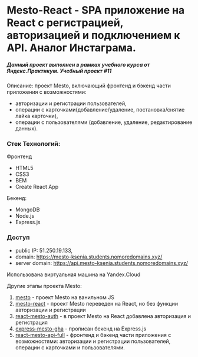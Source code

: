 # Mesto-React - SPA приложение на React с регистрацией, авторизацией и подключением к API. Аналог Инстаграма.

##### Данный проект выполнен в рамках учебного курса от Яндекс.Практикум. Учебный проект #11

Описание: проект Mesto, включающий фронтенд и бэкенд части приложения с возможностями: 
- авторизации и регистрации пользователей, 
- операции с карточками(добавление/удаление, постановка/снятие лайка карточки),
- операции с пользователями (добавление, удаление, редактирование данных).

### Стек Технологий: 
Фронтенд
+ HTML5
+ CSS3
+ BEM
+ Create React App

Бекенд:
+ MongoDB
+ Node.js
+ Express.js

### Доступ
+ public IP: 51.250.19.133,
+ domain: https://mesto-ksenia.students.nomoredomains.xyz/
+ server domain: https://api.mesto-ksenia.students.nomoredomains.xyz/

Использована виртуальная машина на Yandex.Cloud

Другие этапы проекта Mesto:
1. [mesto](https://github.com/ksenia-khait/mesto) - проект Mesto на ванильном JS
2. [mesto-react](https://github.com/ksenia-khait/mesto-react) - проект Mesto переведен на React, но без функции авторизации и регистрации
3. [react-mesto-auth](https://github.com/ksenia-khait/react-mesto-auth) - в проект Mesto на React добавлена авторизация и регистрация
4. [express-mesto-gha](https://github.com/ksenia-khait/express-mesto-gha) - прописан бекенд на Express.js 
5. [react-mesto-api-full](https://github.com/ksenia-khait/react-mesto-api-full) - фронтенд и бэкенд части приложения с возможностями: авторизации и регистрации пользователей, операции с карточками и пользователями. 
